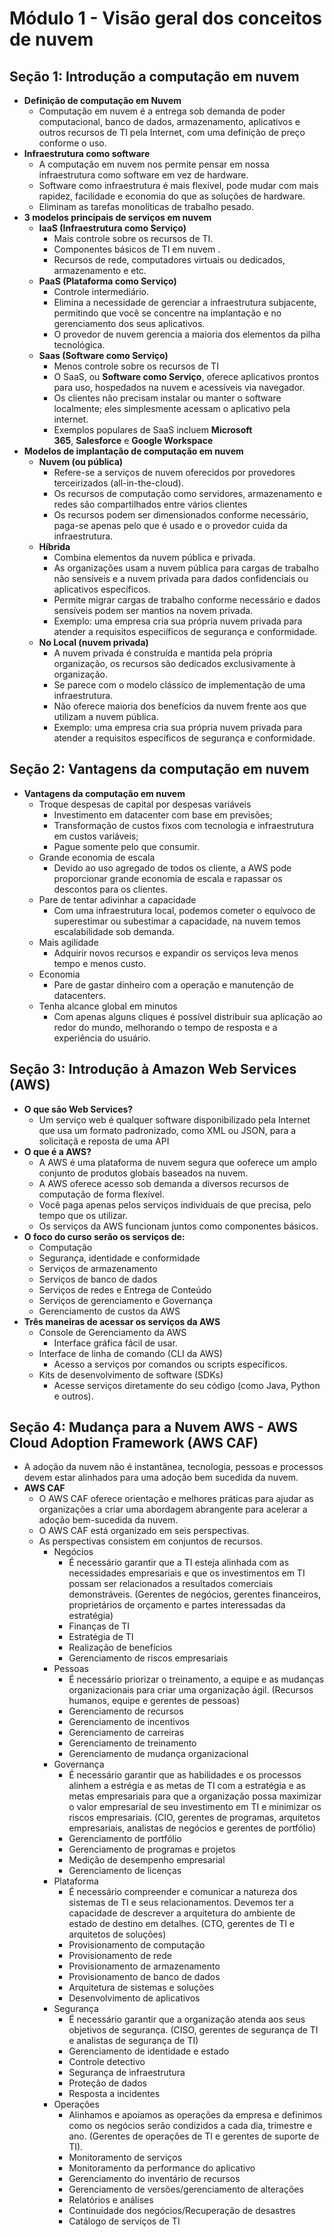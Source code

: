 # Módulo 1 - Visão geral dos conceitos de nuvem

## Seção 1: Introdução a computação em nuvem

- **Definição de computação em Nuvem**
    - Computação em nuvem é a entrega sob demanda de poder computacional, banco de dados, armazenamento, aplicativos e outros recursos de TI pela Internet, com uma definição de preço conforme o uso.
- **Infraestrutura como software**
    - A computação em nuvem nos permite pensar em nossa infraestrutura como software em vez de hardware.
    - Software como infraestrutura é mais flexível, pode mudar com mais rapidez, facilidade e economia do que as soluções de hardware.
    - Eliminam as tarefas monolíticas de trabalho pesado.
- **3 modelos principais de serviços em nuvem**
    - **IaaS (Infraestrutura como Serviço)**
        - Mais controle sobre os recursos de TI.
        - Componentes básicos de TI em nuvem .
        - Recursos de rede, computadores virtuais ou dedicados, armazenamento e etc.
    - **PaaS (Plataforma como Serviço)**
        - Controle intermediário.
        - Elimina a necessidade de gerenciar a infraestrutura subjacente, permitindo que você se concentre na implantação e no gerenciamento dos seus aplicativos.
        - O provedor de nuvem gerencia a maioria dos elementos da pilha tecnológica.
    - **Saas (Software como Serviço)**
        - Menos controle sobre os recursos de TI
        - O SaaS, ou **Software como Serviço**, oferece aplicativos prontos para uso, hospedados na nuvem e acessíveis via navegador.
        - Os clientes não precisam instalar ou manter o software localmente; eles simplesmente acessam o aplicativo pela internet.
        - Exemplos populares de SaaS incluem **Microsoft 365**, **Salesforce** e **Google Workspace**
- **Modelos de implantação de computação em nuvem**
    - **Nuvem (ou pública)**
        - Refere-se a serviços de nuvem oferecidos por provedores terceirizados (all-in-the-cloud).
        - Os recursos de computação como servidores, armazenamento e redes são compartilhados entre vários clientes
        - Os recursos podem ser dimensionados conforme necessário, paga-se apenas pelo que é usado e o provedor cuida da infraestrutura.
    - **Híbrida**
        - Combina elementos da nuvem pública e privada.
        - As organizações usam a nuvem pública para cargas de trabalho não sensíveis e a nuvem privada para dados confidenciais ou aplicativos específicos.
        - Permite migrar cargas de trabalho conforme necessário e dados sensíveis podem ser mantios na novem privada.
        - Exemplo: uma empresa cria sua própria nuvem privada para atender a requisitos especiíficos de segurança e conformidade.
    - **No Local (nuvem privada)**
        - A nuvem privada é construída e mantida pela própria organização, os recursos são dedicados exclusivamente à organização.
        - Se parece com o modelo clássico de implementação de uma infraestrutura.
        - Não oferece maioria dos benefícios da nuvem frente aos que utilizam a nuvem pública.
        - Exemplo: uma empresa cria sua própria nuvem privada para atender a requisitos específicos de segurança e conformidade.

## Seção 2: Vantagens da computação em nuvem

- **Vantagens da computação em nuvem**
    - Troque despesas de capital por despesas variáveis
        - Investimento em datacenter com base em previsões;
        - Transformação de custos fixos com tecnologia e infraestrutura em custos variáveis;
        - Pague somente pelo que consumir.
    - Grande economia de escala
        - Devido ao uso agregado de todos os cliente, a AWS pode proporcionar grande economia de escala e rapassar os descontos para os clientes.
    - Pare de tentar adivinhar a capacidade
        - Com uma infraestrutura local, podemos cometer o equívoco de superestimar ou subestimar a capacidade, na nuvem temos escalabilidade sob demanda.
    - Mais agilidade
        - Adquirir novos recursos e expandir os serviços leva menos tempo e menos custo.
    - Economia
        - Pare de gastar dinheiro com a operação e manutenção de datacenters.
    - Tenha alcance global em minutos
        - Com apenas alguns cliques é possível distribuir sua aplicação ao redor do mundo, melhorando o tempo de resposta e a experiência do usuário.

## Seção 3: Introdução à Amazon Web Services (AWS)

- **O que são Web Services?**
    - Um serviço web é qualquer software disponibilizado pela Internet que usa um formato padronizado, como XML ou JSON, para a solicitaçã e reposta de uma API
- **O que é a AWS?**
    - A AWS é uma plataforma de nuvem segura que ooferece um amplo conjunto de produtos globais baseados na nuvem.
    - A AWS oferece acesso sob demanda a diversos recursos de computação de forma flexível.
    - Você paga apenas pelos serviços individuais de que precisa, pelo tempo que os utilizar.
    - Os serviços da AWS funcionam juntos como componentes básicos.
- **O foco do curso serão os serviços de:**
    - Computação
    - Segurança, identidade e conformidade
    - Serviços de armazenamento
    - Serviços de banco de dados
    - Serviços de redes e Entrega de Conteúdo
    - Serviços de gerenciamento e Governança
    - Gerenciamento de custos da AWS
- **Três maneiras de acessar os serviços da AWS**
    - Console de Gerenciamento da AWS
        - Interface gráfica fácil de usar.
    - Interface de linha de comando (CLI da AWS)
        - Acesso a serviços por comandos ou scripts específicos.
    - Kits de desenvolvimento de software (SDKs)
        - Acesse serviços diretamente do seu código (como Java, Python e outros).

## Seção 4: Mudança para a Nuvem AWS - AWS Cloud Adoption Framework (AWS CAF)

- A adoção da nuvem não é instantânea, tecnologia, pessoas e processos devem estar alinhados para uma adoção bem sucedida da nuvem.
- **AWS CAF**
    - O AWS CAF oferece orientação e melhores práticas para ajudar as organizações a criar uma abordagem abrangente para acelerar a adoção bem-sucedida da nuvem.
    - O AWS CAF está organizado em seis perspectivas.
    - As perspectivas consistem em conjuntos de recursos.
        - Negócios
            - É necessário garantir que a TI esteja alinhada com as necessidades empresariais e que os investimentos em TI possam ser relacionados a resultados comerciais demonstráveis. (Gerentes de negócios, gerentes financeiros, proprietários de orçamento e partes interessadas da estratégia)
            - Finanças de TI
            - Estratégia de TI
            - Realização de benefícios
            - Gerenciamento de riscos empresariais
        - Pessoas
            - É necessário priorizar o treinamento, a equipe e as mudanças organizacionais para criar uma organização ágil. (Recursos humanos, equipe e gerentes de pessoas)
            - Gerenciamento de recursos
            - Gerenciamento de incentivos
            - Gerenciamento de carreiras
            - Gerenciamento de treinamento
            - Gerenciamento de mudança organizacional
        - Governança
            - É necessário garantir que as habilidades e os processos alinhem a estrégia e as metas de TI com a estratégia e as metas empresariais para que a organização possa maximizar o valor empresarial de seu investimento em TI e minimizar os riscos empresariais. (CIO, gerentes de programas, arquitetos empresariais, analistas de negócios e gerentes de portfólio)
            - Gerenciamento de portfólio
            - Gerenciamento de programas e projetos
            - Medição de desempenho empresarial
            - Gerenciamento de licenças
        - Plataforma
            - É necessário compreender e comunicar a natureza dos sistemas de TI e seus relacionamentos. Devemos ter a capacidade de descrever a arquitetura do ambiente de estado de destino em detalhes. (CTO, gerentes de TI e arquitetos de soluções)
            - Provisionamento de computação
            - Provisionamento de rede
            - Provisionamento de armazenamento
            - Provisionamento de banco de dados
            - Arquitetura de sistemas e soluções
            - Desenvolvimento de aplicativos
        - Segurança
            - É necessário garantir que a organização atenda aos seus objetivos de segurança. (CISO, gerentes de segurança de TI e analistas de segurança de TI)
            - Gerenciamento de identidade e estado
            - Controle detectivo
            - Segurança de infraestrutura
            - Proteção de dados
            - Resposta a incidentes
        - Operações
            - Alinhamos e apoiamos as operações da empresa e definimos como os negócios serão condizidos a cada dia, trimestre e ano. (Gerentes de operações de TI e gerentes de suporte de TI).
            - Monitoramento de serviços
            - Monitoramento da performance do aplicativo
            - Gerenciamento do inventário de recursos
            - Gerenciamento de versões/gerenciamento de alterações
            - Relatórios e análises
            - Continuidade dos negócios/Recuperação de desastres
            - Catálogo de serviços de TI